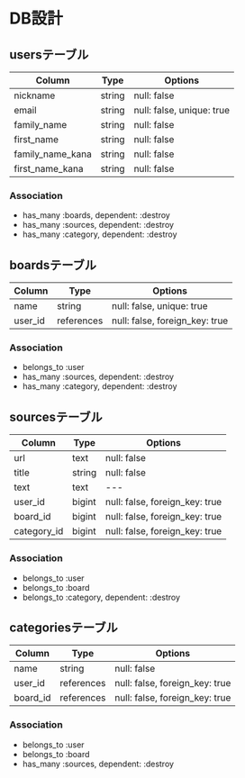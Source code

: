 # DB設計

## usersテーブル

|Column|Type|Options|
|------|----|-------|
|nickname|string|null: false|
|email|string|null: false, unique: true|
|family_name|string|null: false|
|first_name|string|null: false|
|family_name_kana|string|null: false|
|first_name_kana|string|null: false|


### Association

- has_many :boards, dependent: :destroy
- has_many :sources, dependent: :destroy
- has_many :category, dependent: :destroy




## boardsテーブル

|Column|Type|Options|
|------|----|-------|
|name|string|null: false, unique: true|
|user_id|references|null: false, foreign_key: true|


### Association

- belongs_to :user
- has_many :sources, dependent: :destroy
- has_many :category, dependent: :destroy


## sourcesテーブル

|Column|Type|Options|
|------|----|-------|
|url|text|null: false|
|title|string|null: false|
|text|text|---|
|user_id|bigint|null: false, foreign_key: true|
|board_id|bigint|null: false, foreign_key: true|
|category_id|bigint|null: false, foreign_key: true|

### Association

- belongs_to :user
- belongs_to :board
- belongs_to :category, dependent: :destroy

## categoriesテーブル

|Column|Type|Options|
|------|----|-------|
|name|string|null: false|
|user_id|references|null: false, foreign_key: true|
|board_id|references|null: false, foreign_key: true|

### Association

- belongs_to :user
- belongs_to :board
- has_many :sources, dependent: :destroy